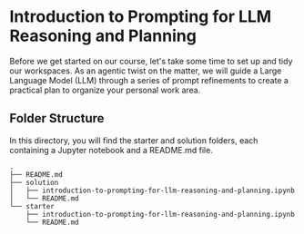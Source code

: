 # Introduction to Prompting for LLM Reasoning and Planning

Before we get started on our course, let's take some time to set up and tidy our workspaces. As an agentic twist on the matter, we will guide a Large Language Model (LLM) through a series of prompt refinements to create a practical plan to organize your personal work area.

## Folder Structure

In this directory, you will find the starter and solution folders, each containing a Jupyter notebook and a README.md file.

```
.
├── README.md
├── solution
│   ├── introduction-to-prompting-for-llm-reasoning-and-planning.ipynb
│   └── README.md
└── starter
    ├── introduction-to-prompting-for-llm-reasoning-and-planning.ipynb
    └── README.md
```
